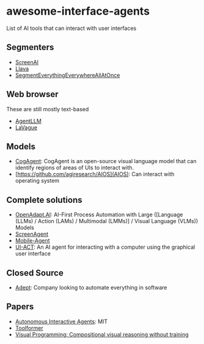 # awesome-interface-agents
List of AI tools that can interact with user interfaces

## Segmenters
* [ScreenAI](https://research.google/blog/screenai-a-visual-language-model-for-ui-and-visually-situated-language-understanding/)
* [Llava](https://llava-vl.github.io/)
* [SegmentEverythingEverywhereAllAtOnce](https://github.com/UX-Decoder/Segment-Everything-Everywhere-All-At-Once)

## Web browser
These are still mostly text-based
* [AgentLLM](https://github.com/idosal/AgentLLM)
* [LaVague](https://github.com/lavague-ai/LaVague)

## Models
* [CogAgent](https://github.com/THUDM/CogVLM/tree/main?tab=readme-ov-file#introduction-to-cogagent): CogAgent is an open-source visual language model that can identify regions of areas of UIs to interact with.
* [https://github.com/agiresearch/AIOS](AIOS): Can interact with operating system

## Complete solutions
* [OpenAdapt.AI](https://openadapt.ai/): AI-First Process Automation with Large ([Language (LLMs) / Action (LAMs) / Multimodal (LMMs)] / Visual Language (VLMs)) Models
* [ScreenAgent](https://github.com/niuzaisheng/ScreenAgent)
* [Mobile-Agent](https://ar5iv.labs.arxiv.org/html/2401.16158v1)
* [UI-ACT](https://github.com/TobiasNorlund/UI-Act): An AI agent for interacting with a computer using the graphical user interface

## Closed Source
* [Adept](https://adept.ai): Company looking to automate everything in software

## Papers
* [Autonomous Interactive Agents](https://web.media.mit.edu/~lieber/Lieberary/Letizia/AIA/AIA.html): MIT
* [Toolformer](https://arxiv.org/abs/2302.04761)
* [Visual Programming: Compositional visual reasoning without training](https://openaccess.thecvf.com/content/CVPR2023/papers/Gupta_Visual_Programming_Compositional_Visual_Reasoning_Without_Training_CVPR_2023_paper.pdf)
